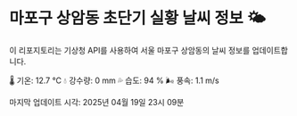 
# 마포구 상암동 초단기 실황 날씨 정보 🌤️

이 리포지토리는 기상청 API를 사용하여 서울 마포구 상암동의 날씨 정보를 업데이트합니다. 

🌡️ 기온: 12.7 ℃
💧 강수량: 0 mm
💦 습도: 94 %
🌬️ 풍속: 1.1 m/s

마지막 업데이트 시각: 2025년 04월 19일 23시 09분    
